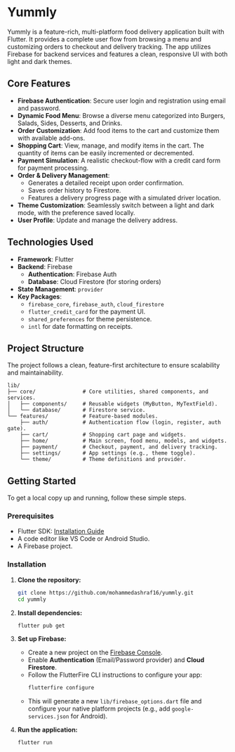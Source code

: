 # Yummly

Yummly is a feature-rich, multi-platform food delivery application built with Flutter. It provides a complete user flow from browsing a menu and customizing orders to checkout and delivery tracking. The app utilizes Firebase for backend services and features a clean, responsive UI with both light and dark themes.

## Core Features

-   **Firebase Authentication**: Secure user login and registration using email and password.
-   **Dynamic Food Menu**: Browse a diverse menu categorized into Burgers, Salads, Sides, Desserts, and Drinks.
-   **Order Customization**: Add food items to the cart and customize them with available add-ons.
-   **Shopping Cart**: View, manage, and modify items in the cart. The quantity of items can be easily incremented or decremented.
-   **Payment Simulation**: A realistic checkout-flow with a credit card form for payment processing.
-   **Order & Delivery Management**:
    -   Generates a detailed receipt upon order confirmation.
    -   Saves order history to Firestore.
    -   Features a delivery progress page with a simulated driver location.
-   **Theme Customization**: Seamlessly switch between a light and dark mode, with the preference saved locally.
-   **User Profile**: Update and manage the delivery address.

## Technologies Used

-   **Framework**: Flutter
-   **Backend**: Firebase
    -   **Authentication**: Firebase Auth
    -   **Database**: Cloud Firestore (for storing orders)
-   **State Management**: `provider`
-   **Key Packages**:
    -   `firebase_core`, `firebase_auth`, `cloud_firestore`
    -   `flutter_credit_card` for the payment UI.
    -   `shared_preferences` for theme persistence.
    -   `intl` for date formatting on receipts.

## Project Structure

The project follows a clean, feature-first architecture to ensure scalability and maintainability.

```
lib/
├── core/               # Core utilities, shared components, and services.
│   ├── components/     # Reusable widgets (MyButton, MyTextField).
│   └── database/       # Firestore service.
└── features/           # Feature-based modules.
    ├── auth/           # Authentication flow (login, register, auth gate).
    ├── cart/           # Shopping cart page and widgets.
    ├── home/           # Main screen, food menu, models, and widgets.
    ├── payment/        # Checkout, payment, and delivery tracking.
    ├── settings/       # App settings (e.g., theme toggle).
    └── theme/          # Theme definitions and provider.
```

## Getting Started

To get a local copy up and running, follow these simple steps.

### Prerequisites

-   Flutter SDK: [Installation Guide](https://flutter.dev/docs/get-started/install)
-   A code editor like VS Code or Android Studio.
-   A Firebase project.

### Installation

1.  **Clone the repository:**
    ```sh
    git clone https://github.com/mohammedashraf16/yummly.git
    cd yummly
    ```

2.  **Install dependencies:**
    ```sh
    flutter pub get
    ```

3.  **Set up Firebase:**
    -   Create a new project on the [Firebase Console](https://console.firebase.google.com/).
    -   Enable **Authentication** (Email/Password provider) and **Cloud Firestore**.
    -   Follow the FlutterFire CLI instructions to configure your app:
        ```sh
        flutterfire configure
        ```
    -   This will generate a new `lib/firebase_options.dart` file and configure your native platform projects (e.g., add `google-services.json` for Android).

4.  **Run the application:**
    ```sh
    flutter run
